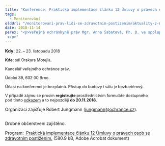 ```yaml
---
title: "Konference: Praktická implementace článku 12 Úmluvy o právech osob se zdravotním postižením"
tags:
  - Monitorování
oldUrl: "/monitorovani-prav-lidi-se-zdravotnim-postizenim/aktuality-z-monitorovani/aktuality-z-monitorovani-2018/konference-prakticka-implementace-clanku-12-umluvy-o-pravech-osob-se-zdravotnim-postizenim/"
date: 2018-11-14
perex: "<p>Veřejná ochránkyně práv Mgr. Anna Šabatová, Ph. D. ve spolupráci s Právnickou fakultou UK si vás dovoluje pozvat na konferenci Praktická implementace článku 12 Úmluvy o právech osob se zdravotním postižením. </p>"
---
```


<!-- imported from the old website -->

<p><b>Kdy</b>: <span style="font-size: 12.8px;">22. &ndash; 23. listopadu 2018 </span></p><p><span style="font-size: 12.8px;"><b>Kde</b>: </span><span style="font-size: 12.8px;">sál Otakara Motejla, </span></p><p><span style="font-size: 12.8px;">Kancelář veřejného ochránce práv, </span></p><p><span style="font-size: 12.8px;">Údolní 39, 602 00 Brno.</span></p><p></p> <p><span style="font-size: 12.8px;">Účast na konferenci je bezplatná. Přístup do budovy i sálu je bezbariérový.</span></p> <p><span style="font-size: 12.8px;">V případě zájmu se prosím <b>registrujte </b>prostřednictvím formuláře dostupného pod tímto </span><a href="https://docs.google.com/forms/d/e/1FAIpQLSf5FDS5I-p3zYcYWGb25AXgx6n2cX8oRQdCD4m0SMucse_oQQ/viewform" style="font-size: 12.8px;">odkazem</a><span style="font-size: 12.8px;"> a to nejpozději <b>do 20.11.2018</b>.</span></p> <p>Organizaci zajišťuje Robert Jungmann (<a href="mailto:jungmann@ochrance.cz">jungmann@ochrance.cz</a><span style="font-size: 12.8px;">).</span><span style="font-size: 12.8px;">                                     </span></p> <p>Drobné občerstvení zajištěno.</p> <p>Program: <a title="Otevření do nového okna" href="https://www.ochrance.cz/fileadmin/user_upload/CRPD/Konference_Prakticka_implementace_clanku_12_Umluvy_o_pravech_osob_se_zdravotnim_postizenim.pdf" target="_blank"><img alt="" src="https://www.ochrance.cz/typo3/ext/od_linkdesc/icons/pdf.gif" class="od_linkdesc_icon" /> Praktická implementace článku 12 Úmluvy o právech osob se zdravotním postižením.</a> (580.9 kB, Adobe Acrobat dokument)</p>
